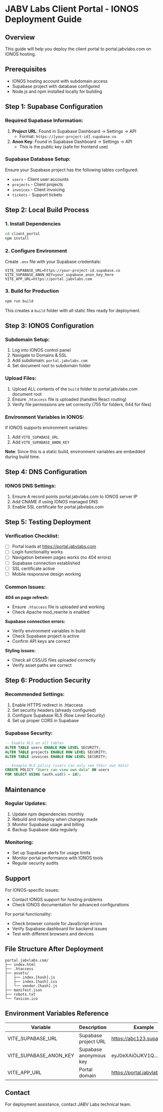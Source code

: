 # JABV Labs Client Portal - IONOS Deployment Guide

## Overview
This guide will help you deploy the client portal to portal.jabvlabs.com on IONOS hosting.

## Prerequisites
- IONOS hosting account with subdomain access
- Supabase project with database configured
- Node.js and npm installed locally for building

## Step 1: Supabase Configuration

### Required Supabase Information:
1. **Project URL**: Found in Supabase Dashboard → Settings → API
   - Format: `https://[your-project-id].supabase.co`
2. **Anon Key**: Found in Supabase Dashboard → Settings → API
   - This is the public key (safe for frontend use)

### Supabase Database Setup:
Ensure your Supabase project has the following tables configured:
- `users` - Client user accounts
- `projects` - Client projects
- `invoices` - Client invoicing
- `tickets` - Support tickets

## Step 2: Local Build Process

### 1. Install Dependencies
```bash
cd client_portal
npm install
```

### 2. Configure Environment
Create `.env` file with your Supabase credentials:
```
VITE_SUPABASE_URL=https://your-project-id.supabase.co
VITE_SUPABASE_ANON_KEY=your_supabase_anon_key_here
VITE_APP_URL=https://portal.jabvlabs.com
```

### 3. Build for Production
```bash
npm run build
```

This creates a `build` folder with all static files ready for deployment.

## Step 3: IONOS Configuration

### Subdomain Setup:
1. Log into IONOS control panel
2. Navigate to Domains & SSL
3. Add subdomain: `portal.jabvlabs.com`
4. Set document root to subdomain folder

### Upload Files:
1. Upload ALL contents of the `build` folder to portal.jabvlabs.com document root
2. Ensure `.htaccess` file is uploaded (handles React routing)
3. Verify file permissions are set correctly (755 for folders, 644 for files)

### Environment Variables in IONOS:
If IONOS supports environment variables:
1. Add `VITE_SUPABASE_URL`
2. Add `VITE_SUPABASE_ANON_KEY`

**Note**: Since this is a static build, environment variables are embedded during build time.

## Step 4: DNS Configuration

### IONOS DNS Settings:
1. Ensure A record points portal.jabvlabs.com to IONOS server IP
2. Add CNAME if using IONOS managed DNS
3. Enable SSL certificate for portal.jabvlabs.com

## Step 5: Testing Deployment

### Verification Checklist:
- [ ] Portal loads at https://portal.jabvlabs.com
- [ ] Login functionality works
- [ ] Navigation between pages works (no 404 errors)
- [ ] Supabase connection established
- [ ] SSL certificate active
- [ ] Mobile responsive design working

### Common Issues:

**404 on page refresh:**
- Ensure `.htaccess` file is uploaded and working
- Check Apache mod_rewrite is enabled

**Supabase connection errors:**
- Verify environment variables in build
- Check Supabase project is active
- Confirm API keys are correct

**Styling issues:**
- Check all CSS/JS files uploaded correctly
- Verify asset paths are correct

## Step 6: Production Security

### Recommended Settings:
1. Enable HTTPS redirect in .htaccess
2. Set security headers (already configured)
3. Configure Supabase RLS (Row Level Security)
4. Set up proper CORS in Supabase

### Supabase Security:
```sql
-- Enable RLS on all tables
ALTER TABLE users ENABLE ROW LEVEL SECURITY;
ALTER TABLE projects ENABLE ROW LEVEL SECURITY;
ALTER TABLE invoices ENABLE ROW LEVEL SECURITY;

-- Example RLS policy (users can only see their own data)
CREATE POLICY "Users can view own data" ON users
FOR SELECT USING (auth.uid() = id);
```

## Maintenance

### Regular Updates:
1. Update npm dependencies monthly
2. Rebuild and redeploy when changes made
3. Monitor Supabase usage and billing
4. Backup Supabase data regularly

### Monitoring:
- Set up Supabase alerts for usage limits
- Monitor portal performance with IONOS tools
- Regular security audits

## Support

For IONOS-specific issues:
- Contact IONOS support for hosting problems
- Check IONOS documentation for advanced configurations

For portal functionality:
- Check browser console for JavaScript errors
- Verify Supabase dashboard for backend issues
- Test with different browsers and devices

## File Structure After Deployment

```
portal.jabvlabs.com/
├── index.html
├── .htaccess
├── assets/
│   ├── index.[hash].js
│   ├── index.[hash].css
│   └── vendor.[hash].js
├── manifest.json
├── robots.txt
└── favicon.ico
```

## Environment Variables Reference

| Variable | Description | Example |
|----------|-------------|---------|
| VITE_SUPABASE_URL | Supabase project URL | https://abc123.supabase.co |
| VITE_SUPABASE_ANON_KEY | Supabase anonymous key | eyJ0eXAiOiJKV1Q... |
| VITE_APP_URL | Portal domain | https://portal.jabvlabs.com |

## Contact

For deployment assistance, contact JABV Labs technical team.